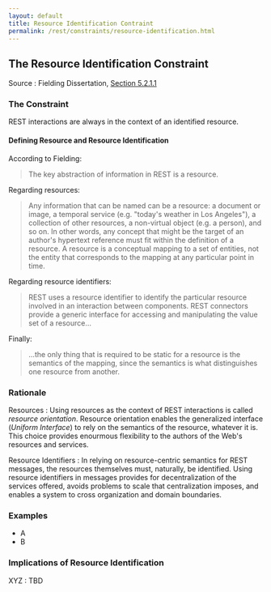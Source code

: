 ```yaml
---
layout: default
title: Resource Identification Contraint
permalink: /rest/constraints/resource-identification.html
---
```


## The Resource Identification Constraint

Source
: Fielding Dissertation, [Section 5.2.1.1](https://www.ics.uci.edu/~fielding/pubs/dissertation/rest_arch_style.htm#sec_5_2_1_1)

### The Constraint

REST interactions are always in the context of an identified resource.

#### Defining Resource and Resource Identification

According to Fielding:
> The key abstraction of information in REST is a resource.

Regarding resources:
> Any information that can be named can be a resource: a 
> document or image, a temporal service (e.g. "today's weather 
> in Los Angeles"), a collection of other resources, a 
> non-virtual object (e.g. a person), and so on. In other 
> words, any concept that might be the target of an author's 
> hypertext reference must fit within the definition of a 
> resource. A resource is a conceptual mapping to a set of 
> entities, not the entity that corresponds to the 
> mapping at any particular point in time.

Regarding resource identifiers:
> REST uses a resource identifier to identify the particular 
> resource involved in an interaction between components. 
> REST connectors provide a generic interface for accessing and 
> manipulating the value set of a resource...

Finally:
> ...the only thing that is required to be static for a 
> resource is the semantics of the mapping, since the 
> semantics is what distinguishes one resource from another.


### Rationale

Resources
: Using resources as the context of REST interactions is called
_resource orientation_.  Resource orientation enables the
generalized interface (_Uniform Interface_) to rely on
the semantics of the resource, whatever it is.  This
choice provides enourmous flexibility to the authors
of the Web's resources and services.

Resource Identifiers
: In relying on resource-centric semantics for REST messages,
the resources themselves must, naturally, be identified.
Using resource identifiers in messages provides for
decentralization of the services offered, avoids
problems to scale that centralization imposes, and
enables a system to cross organization and 
domain boundaries.


### Examples
- A
- B

### Implications of Resource Identification

XYZ
: TBD